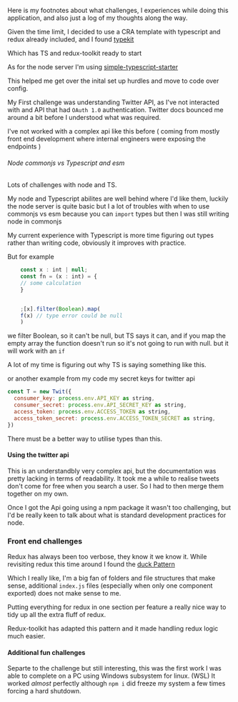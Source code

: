Here is my footnotes about what challenges, I experiences while doing this application, and also just a log of my thoughts along the way.

Given the time limit, I decided to use a CRA template with typescript and redux already included, and I found [typekit ](https://github.com/rrebase/cra-template-typekit)

Which has TS and redux-toolkit ready to start

As for the node server I'm using [simple-typescript-starter](https://github.com/stemmlerjs/simple-typescript-starter)

This helped me get over the inital set up hurdles and move to code over config.

My First challenge was understanding Twitter API, as I've not interacted with and API that had `OAuth 1.0` authentication. Twitter docs bounced me around a bit before I understood what was required.

I've not worked with a complex api like this before ( coming from mostly front end development where internal engineers were exposing the endpoints )

###### Node commonjs vs Typescript and esm

Lots of challenges with node and TS.

My node and Typescript abilites are well behind where I'd like them, luckily the node server is quite basic but I a lot of troubles with when to use commonjs vs esm because you can `import` types but then I was still writing node in commonjs

My current experience with Typescript is more time figuring out types rather than writing code, obviously it improves with practice.

But for example

```js
    const x : int | null;
    const fn = (x : int) = {
    // some calculation
    }


    ;[x].filter(Boolean).map(
    f(x) // type error could be null
    )

```

we filter Boolean, so it can't be null, but TS says it can, and if you map the empty array the function doesn't run so it's not going to run with null.
but it will work with an `if`

A lot of my time is figuring out why TS is saying something like this.

or another example from my code my secret keys for twitter api

```js
const T = new Twit({
  consumer_key: process.env.API_KEY as string,
  consumer_secret: process.env.API_SECRET_KEY as string,
  access_token: process.env.ACCESS_TOKEN as string,
  access_token_secret: process.env.ACCESS_TOKEN_SECRET as string,
})
```

There must be a better way to utilise types than this.

#### Using the twitter api

This is an understandbly very complex api, but the documentation was pretty lacking in terms of readability.
It took me a while to realise tweets don't come for free when you search a user. So I had to then merge them together on my own.

Once I got the Api going using a npm package it wasn't too challenging, but I'd be really keen to talk about what is standard development practices for node.

### Front end challenges

Redux has always been too verbose, they know it we know it. While revisiting redux this time around I found the [duck Pattern](https://github.com/erikras/ducks-modular-redux)

Which I really like, I'm a big fan of folders and file structures that make sense, additional `index.js` files (especially when only one component exported) does not make sense to me.

Putting everything for redux in one section per feature a really nice way to tidy up all the extra fluff of redux.

Redux-toolkit has adapted this pattern and it made handling redux logic much easier.

#### Additional fun challenges

Separte to the challenge but still interesting, this was the first work I was able to complete on a PC using Windows subsystem for linux. (WSL)
It worked _almost_ perfectly although `npm i` did freeze my system a few times forcing a hard shutdown.
